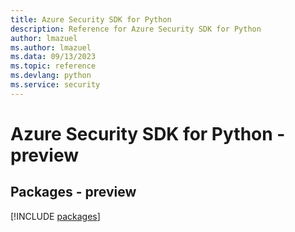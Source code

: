 ```yaml
---
title: Azure Security SDK for Python
description: Reference for Azure Security SDK for Python
author: lmazuel
ms.author: lmazuel
ms.data: 09/13/2023
ms.topic: reference
ms.devlang: python
ms.service: security
---
```

# Azure Security SDK for Python - preview
## Packages - preview
[!INCLUDE [packages](security-index.md)]